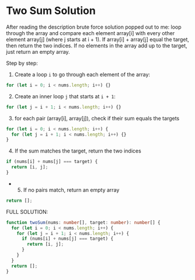 # Two Sum Solution

After reading the description brute force solution popped out to me: loop through the array and compare each element array[i] with every other element array[j] (where j starts at i + 1). If array[i] + array[j] equal the target, then return the two indices. If no elements in the array add up to the target, just return an empty array.

Step by step:

1. Create a loop `i` to go through each element of the array:

```typescript
for (let i = 0; i < nums.length; i++) {}
```

2. Create an inner loop `j` that starts at `i + 1`:

```typescript
for (let j = i + 1; i < nums.length; i++) {}
```

3. for each pair (array[i], array[j]), check if their sum equals the targets

```typescript
for (let i = 0; i < nums.length; i++) {
  for (let j = i + 1; i < nums.length; i++) {}
}
```

4. If the sum matches the target, return the two indices

```typescript
if (nums[i] + nums[j] === target) {
  return [i, j];
}
```

- 5. If no pairs match, return an empty array

```typescript
return [];
```

FULL SOLUTION:

```typescript
function twoSum(nums: number[], target: number): number[] {
  for (let i = 0; i < nums.length; i++) {
    for (let j = i + 1; i < nums.length; i++) {
      if (nums[i] + nums[j] === target) {
        return [i, j];
      }
    }
  }
  return [];
}
```
